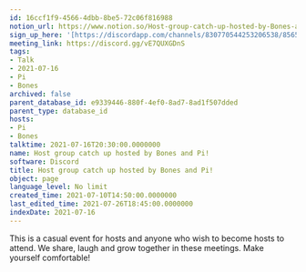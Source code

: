 ```yaml
---
id: 16ccf1f9-4566-4dbb-8be5-72c06f816988
notion_url: https://www.notion.so/Host-group-catch-up-hosted-by-Bones-and-Pi-16ccf1f945664dbb8be572c06f816988
sign_up_here: '[https://discordapp.com/channels/830770544253206538/856580095464046620/863309109738078228](https://discordapp.com/channels/830770544253206538/856580095464046620/863309109738078228)'
meeting_link: https://discord.gg/vE7QUXGDnS
tags:
- Talk
- 2021-07-16
- Pi
- Bones
archived: false
parent_database_id: e9339446-880f-4ef0-8ad7-8ad1f507dded
parent_type: database_id
hosts:
- Pi
- Bones
talktime: 2021-07-16T20:30:00.0000000
name: Host group catch up hosted by Bones and Pi!
software: Discord
title: Host group catch up hosted by Bones and Pi!
object: page
language_level: No limit
created_time: 2021-07-10T14:50:00.0000000
last_edited_time: 2021-07-26T18:45:00.0000000
indexDate: 2021-07-16
---
```


This is a casual event for hosts and anyone who wish to become hosts to attend.  We share, laugh and grow together in these meetings.  Make yourself comfortable!






